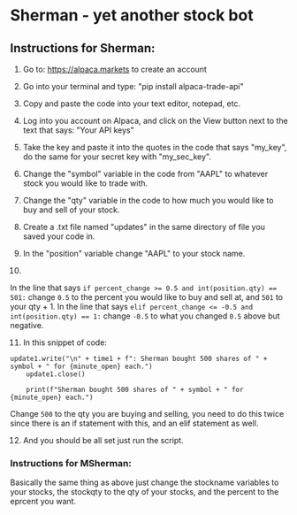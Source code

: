 # Sherman - yet another stock bot


## Instructions for Sherman:

  1. Go to: https://alpaca.markets to create an account
  

  2. Go into your terminal and type: "pip install alpaca-trade-api"


  3. Copy and paste the code into your text editor, notepad, etc.


  4. Log into you account on Alpaca, and click on the View button next to the text that says: "Your API keys"


  5. Take the key and paste it into the quotes in the code that says "my_key", do the same for your secret key with "my_sec_key".


  6. Change the "symbol" variable in the code from "AAPL" to whatever stock you would like to trade with.


  7. Change the "qty" variable in the code to how much you would like to buy and sell of your stock.


  8. Create a .txt file named "updates" in the same directory of file you saved your code in.


  9. In the "position" variable change "AAPL" to your stock name.


  10. 

  In the line that says `if percent_change >= 0.5 and int(position.qty) == 501:` change `0.5` to the percent you would like to buy and sell at, and `501` to your qty + 1. 
  In the line that says `elif percent_change <= -0.5 and int(position.qty) == 1:` change `-0.5` to what you changed `0.5` above but negative.


  11. In this snippet of code:
  
    update1.write("\n" + time1 + f": Sherman bought 500 shares of " + symbol + " for {minute_open} each.")
        update1.close()

        print(f"Sherman bought 500 shares of " + symbol + " for {minute_open} each.")
         
   
   Change `500` to the qty you are buying and selling, you need to do this twice since there is an if statement with this, and an elif statement as well.


  12. And you should be all set just run the script.
  
  
  
### Instructions for MSherman:
  
  Basically the same thing as above just change the stockname variables to your stocks, the stockqty to the qty of your stocks, and the percent to the eprcent you want.
